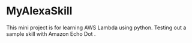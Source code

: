 # MyAlexaSkill
This mini project is for learning AWS Lambda using python. Testing out a sample skill with Amazon Echo Dot .
